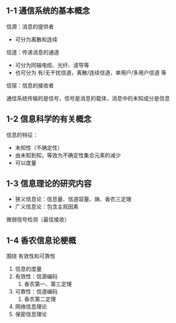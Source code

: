 <!-- ---
title: 第一章 - 信息科学及其发展
date: 2022-02-28T14:00:00+08:00
categories: ["信息论"]
layout: note
article: false
--- -->

## 1-1 通信系统的基本概念

信源：消息的提供者
- 可分为离散和连续

信道：传递消息的通道
- 可分为同轴电缆、光纤、波导等
- 也可分为 有/无干扰信道，离散/连续信道，单用户/多用户信道 等

信宿：信息的接收者

通信系统传输的是信号，信号是消息的载体，消息中的未知成分是信息

## 1-2 信息科学的有关概念

信息的特征：
- 未知性（不确定性）
- 由未知到知，等效为不确定性集合元素的减少
- 可以度量

## 1-3 信息理论的研究内容

- 狭义信息论：信息量、信道容量、熵、香农三定理
- 广义信息论：包含主观因素

微弱信号检测（最佳接收）

## 1-4 香农信息论梗概

围绕 有效性和可靠性
1. 信息的度量
2. 有效性：信源编码
   1. 香农第一、第三定理
3. 可靠性：信道编码
   1. 香农第二定理
4. 网络信息理论
5. 保密信息理论
